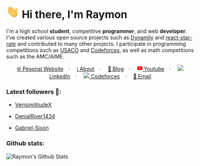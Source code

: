 # <img src="https://raw.githubusercontent.com/raymon-zhang/raymon-zhang/master/Hi.gif" width="35px" height="35px"> Hi there, I'm Raymon

I'm a high school **student**, competitive **programmer**, and web **developer**. I've created various open source projects such as [Dynamily](https://dynamily.ga) and [react-star-rate](https://github.com/raymon-zhang/react-star-rate) and contributed to many other projects. I participate in programming competitions such as [USACO](http://usaco.org/) and [Codeforces](https://codeforces.com/profile/raymonzhang20), as well as math competitions such as the AMC/AIME. 

<div align="center" markdown="1">
    <a href="https://raymonzhang.is-a.dev">🌐 Pesonal Website</a> · 
    <a href="https://raymonzhang.is-a.dev/about">ℹ️   About</a> · 
    <a href="https://raymonzhang.is-a.dev/blog">📝 Blog</a> · 
    <a href="https://www.youtube.com/channel/UC8XZLYapbAEd-2fYXCMCK6Q"><img width="14px" src="https://raw.githubusercontent.com/github/explore/d744245de144b89f3e3462949e08bfc91eda7fcf/topics/youtube/youtube.png" /> Youtube</a> · 
    <a href="https://www.linkedin.com/in/raymon-zhang-5790371b7/"><img width="14px" src="https://avatars.githubusercontent.com/u/357098?s=200&v=4" /> LinkedIn</a> · 
    <a href="https://codeforces.com/profile/raymonzhang20"><img width="14px" src="https://codeforces.org/s/84115/favicon-32x32.png" /> Codeforces</a> · 
    <a href="mailto:raymonzhang.rz@gmail.com">📧 Email</a>
</div>

### Latest followers 🙏:


 - [VerisimilitudeX](https://github.com/VerisimilitudeX)

 - [DenialRiver1434](https://github.com/DenialRiver1434)

 - [Gabriel-Sison](https://github.com/Gabriel-Sison)



### Github stats:
![Raymon's Github Stats](https://github-readme-stats.vercel.app/api?username=raymon-zhang&show_icons=true&border_radius=8&bg_color=2c3542&text_color=ffffff&title_color=3976fa&icon_color=3976fa&hide_border=true)
